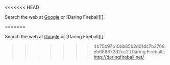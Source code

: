 <<<<<<< HEAD

Search the web at [Google][] or [Daring Fireball][].

  [Google]: http://google.com/
=======

Search the web at [Google][] or [Daring Fireball][].

  [Google]: http://google.com/
>>>>>>> 4b75b97b10bb85b2d01dc7b2768eb688672d2cc2
  [Daring Fireball]: http://daringfireball.net/